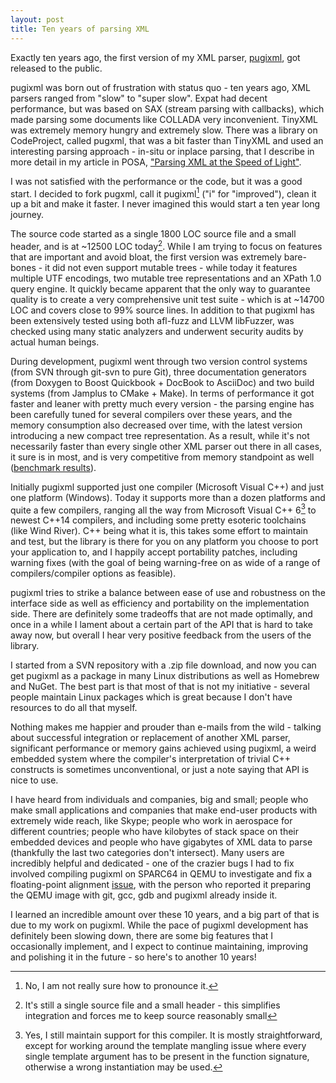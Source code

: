 ```yaml
---
layout: post
title: Ten years of parsing XML
---
```


Exactly ten years ago, the first version of my XML parser, [pugixml](https://pugixml.org), got released to the public.

pugixml was born out of frustration with status quo - ten years ago, XML parsers ranged from "slow" to "super slow". Expat had decent performance, but was based on SAX (stream parsing with callbacks), which made parsing some documents like COLLADA very inconvenient. TinyXML was extremely memory hungry and extremely slow. There was a library on CodeProject, called pugxml, that was a bit faster than TinyXML and used an interesting parsing approach - in-situ or inplace parsing, that I describe in more detail in my article in POSA, ["Parsing XML at the Speed of Light"](https://www.aosabook.org/en/posa/parsing-xml-at-the-speed-of-light.html).

I was not satisfied with the performance or the code, but it was a good start. I decided to fork pugxml, call it pugixml[^1] ("i" for "improved"), clean it up a bit and make it faster. I never imagined this would start a ten year long journey.

The source code started as a single 1800 LOC source file and a small header, and is at ~12500 LOC today[^2]. While I am trying to focus on features that are important and avoid bloat, the first version was extremely bare-bones - it did not even support mutable trees - while today it features multiple UTF encodings, two mutable tree representations and an XPath 1.0 query engine. It quickly became apparent that the only way to guarantee quality is to create a very comprehensive unit test suite - which is at ~14700 LOC and covers close to 99% source lines. In addition to that pugixml has been extensively tested using both afl-fuzz and LLVM libFuzzer, was checked using many static analyzers and underwent security audits by actual human beings.

During development, pugixml went through two version control systems (from SVN through git-svn to pure Git), three documentation generators (from Doxygen to Boost Quickbook + DocBook to AsciiDoc) and two build systems (from Jamplus to CMake + Make). In terms of performance it got faster and leaner with pretty much every version - the parsing engine has been carefully tuned for several compilers over these years, and the memory consumption also decreased over time, with the latest version introducing a new compact tree representation. As a result, while it's not necessarily faster than every single other XML parser out there in all cases, it sure is in most, and is very competitive from memory standpoint as well ([benchmark results](https://pugixml.org/benchmark/)).

Initially pugixml supported just one compiler (Microsoft Visual C++) and just one platform (Windows). Today it supports more than a dozen platforms and quite a few compilers, ranging all the way from Microsoft Visual C++ 6[^3] to newest C++14 compilers, and including some pretty esoteric toolchains (like Wind River). C++ being what it is, this takes some effort to maintain and test, but the library is there for you on any platform you choose to port your application to, and I happily accept portability patches, including warning fixes (with the goal of being warning-free on as wide of a range of compilers/compiler options as feasible).

pugixml tries to strike a balance between ease of use and robustness on the interface side as well as efficiency and portability on the implementation side. There are definitely some tradeoffs that are not made optimally, and once in a while I lament about a certain part of the API that is hard to take away now, but overall I hear very positive feedback from the users of the library.

I started from a SVN repository with a .zip file download, and now you can get pugixml as a package in many Linux distributions as well as Homebrew and NuGet. The best part is that most of that is not my initiative - several people maintain Linux packages which is great because I don't have resources to do all that myself.

Nothing makes me happier and prouder than e-mails from the wild - talking about successful integration or replacement of another XML parser, significant performance or memory gains achieved using pugixml, a weird embedded system where the compiler's interpretation of trivial C++ constructs is sometimes unconventional, or just a note saying that API is nice to use.

I have heard from individuals and companies, big and small; people who make small applications and companies that make end-user products with extremely wide reach, like Skype; people who work in aerospace for different countries; people who have kilobytes of stack space on their embedded devices and people who have gigabytes of XML data to parse (thankfully the last two categories don't intersect). Many users are incredibly helpful and dedicated - one of the crazier bugs I had to fix involved compiling pugixml on SPARC64 in QEMU to investigate and fix a floating-point alignment [issue](https://github.com/zeux/pugixml/issues/48), with the person who reported it preparing the QEMU image with git, gcc, gdb and pugixml already inside it.

I learned an incredible amount over these 10 years, and a big part of that is due to my work on pugixml. While the pace of pugixml development has definitely been slowing down, there are some big features that I occasionally implement, and I expect to continue maintaining, improving and polishing it in the future - so here's to another 10 years!

[^1]: No, I am not really sure how to pronounce it.
[^2]: It's still a single source file and a small header - this simplifies integration and forces me to keep source reasonably small
[^3]: Yes, I still maintain support for this compiler. It is mostly straightforward, except for working around the template mangling issue where every single template argument has to be present in the function signature, otherwise a wrong instantiation may be used.
